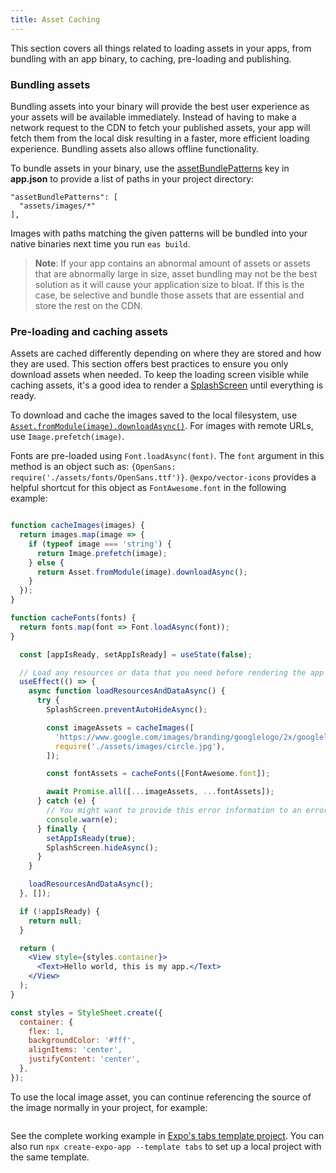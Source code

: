 ```yaml
---
title: Asset Caching
---
```


This section covers all things related to loading assets in your apps, from bundling with an app binary, to caching, pre-loading and publishing.

### Bundling assets

Bundling assets into your binary will provide the best user experience as your assets will be available immediately. Instead of having to make a network request to the CDN to fetch your published assets, your app will fetch them from the local disk resulting in a faster, more efficient loading experience. Bundling assets also allows offline functionality.

To bundle assets in your binary, use the [assetBundlePatterns](/workflow/configuration/) key in **app.json** to provide a list of paths in your project directory:

```text
"assetBundlePatterns": [
  "assets/images/*"
],
```

Images with paths matching the given patterns will be bundled into your native binaries next time you run `eas build`.

> **Note**: If your app contains an abnormal amount of assets or assets that are abnormally large in size, asset bundling may not be the best solution as it will cause your application size to bloat. If this is the case, be selective and bundle those assets that are essential and store the rest on the CDN.

### Pre-loading and caching assets

Assets are cached differently depending on where they are stored and how they are used. This section offers best practices to ensure you only download assets when needed. To keep the loading screen visible while caching assets, it's a good idea to render a [SplashScreen](/versions/latest/sdk/splash-screen/) until everything is ready.

To download and cache the images saved to the local filesystem, use [`Asset.fromModule(image).downloadAsync()`](/versions/latest/sdk/asset). For images with remote URLs, use `Image.prefetch(image)`.

Fonts are pre-loaded using `Font.loadAsync(font)`. The `font` argument in this method is an object such as: `{OpenSans: require('./assets/fonts/OpenSans.ttf')}`. `@expo/vector-icons` provides a helpful shortcut for this object as `FontAwesome.font` in the following example:

```jsx

function cacheImages(images) {
  return images.map(image => {
    if (typeof image === 'string') {
      return Image.prefetch(image);
    } else {
      return Asset.fromModule(image).downloadAsync();
    }
  });
}

function cacheFonts(fonts) {
  return fonts.map(font => Font.loadAsync(font));
}

  const [appIsReady, setAppIsReady] = useState(false);

  // Load any resources or data that you need before rendering the app
  useEffect(() => {
    async function loadResourcesAndDataAsync() {
      try {
        SplashScreen.preventAutoHideAsync();

        const imageAssets = cacheImages([
          'https://www.google.com/images/branding/googlelogo/2x/googlelogo_color_272x92dp.png',
          require('./assets/images/circle.jpg'),
        ]);

        const fontAssets = cacheFonts([FontAwesome.font]);

        await Promise.all([...imageAssets, ...fontAssets]);
      } catch (e) {
        // You might want to provide this error information to an error reporting service
        console.warn(e);
      } finally {
        setAppIsReady(true);
        SplashScreen.hideAsync();
      }
    }

    loadResourcesAndDataAsync();
  }, []);

  if (!appIsReady) {
    return null;
  }

  return (
    <View style={styles.container}>
      <Text>Hello world, this is my app.</Text>
    </View>
  );
}

const styles = StyleSheet.create({
  container: {
    flex: 1,
    backgroundColor: '#fff',
    alignItems: 'center',
    justifyContent: 'center',
  },
});
```

To use the local image asset, you can continue referencing the source of the image normally in your project, for example:

```jsx

```

See the complete working example in [Expo's tabs template project](https://github.com/expo/expo/blob/main/templates/expo-template-tabs/App.tsx). You can also run `npx create-expo-app --template tabs` to set up a local project with the same template.